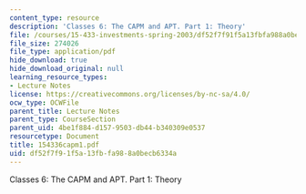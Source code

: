 ```yaml
---
content_type: resource
description: 'Classes 6: The CAPM and APT. Part 1: Theory'
file: /courses/15-433-investments-spring-2003/df52f7f91f5a13fbfa988a0becb6334a_154336capm1.pdf
file_size: 274026
file_type: application/pdf
hide_download: true
hide_download_original: null
learning_resource_types:
- Lecture Notes
license: https://creativecommons.org/licenses/by-nc-sa/4.0/
ocw_type: OCWFile
parent_title: Lecture Notes
parent_type: CourseSection
parent_uid: 4be1f884-d157-9503-db44-b340309e0537
resourcetype: Document
title: 154336capm1.pdf
uid: df52f7f9-1f5a-13fb-fa98-8a0becb6334a
---
```

Classes 6: The CAPM and APT. Part 1: Theory